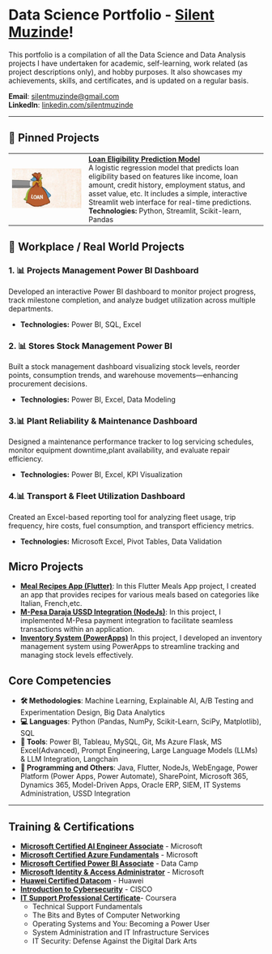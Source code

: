 # Data Science Portfolio - [Silent Muzinde](https://github.com/silentmuzinde/Data-Science-Portfolio)!

This portfolio is a compilation of all the Data Science and Data Analysis projects I have undertaken for academic, self-learning, work related (as project descriptions only), and hobby purposes. It also showcases my achievements, skills, and certificates, and is updated on a regular basis.

**Email**: [silentmuzinde@gmail.com](mailto:silentmuzinde@gmail.com)  
**LinkedIn**: [linkedin.com/silentmuzinde](https://www.linkedin.com/in/silent-muzinde-317035186/)

---

## 🚀 Pinned Projects
<table> 
  <tr> <td width="30%"> <img src="assets/loan_img.jpg" width="100%"> </td> <td> <a href="https://github.com/silentmuzinde/Data-Science-Portfolio/tree/main/ML_Projects/Loan_Eligibility_Model"><strong>Loan Eligibility Prediction Model</strong></a>
    <br> A logistic regression model that predicts loan eligibility based on features like income, loan amount, credit history, employment status, and asset value, etc. It includes a simple, interactive Streamlit web interface for real-time predictions.
    <br><strong>Technologies:</strong> Python, Streamlit, Scikit-learn, Pandas </td> </tr> </table> 
    
## 💼 Workplace / Real World Projects

### 1. 📊 **Projects Management Power BI Dashboard**
Developed an interactive Power BI dashboard to monitor project progress, track milestone completion, and analyze budget utilization across multiple departments.
- **Technologies:** Power BI, SQL, Excel

### 2. 📊 **Stores Stock Management Power BI**
Built a stock management dashboard visualizing stock levels, reorder points, consumption trends, and warehouse movements—enhancing procurement decisions.
- **Technologies:** Power BI, Excel, Data Modeling

### 3.📊 **Plant Reliability & Maintenance Dashboard**
Designed a maintenance performance tracker to log servicing schedules, monitor equipment downtime,plant availability, and evaluate repair efficiency.
- **Technologies:** Power BI, Excel, KPI Visualization

### 4.📊 **Transport & Fleet Utilization Dashboard**
Created an Excel-based reporting tool for analyzing fleet usage, trip frequency, hire costs, fuel consumption, and transport efficiency metrics.
- **Technologies:** Microsoft Excel, Pivot Tables, Data Validation

## Micro Projects
- **[Meal Recipes App (Flutter)](https://github.com/silentmuzinde/Meals_App)**:  In this Flutter Meals App project, I created an app that provides recipes for various meals based on categories like Italian, French,etc.
- **[M-Pesa Daraja USSD Integration (NodeJs)](https://github.com/silentmuzinde/mpesa_payment_integration)**:  In this project, I implemented M-Pesa payment integration to facilitate seamless transactions within an application.
- **[Inventory System (PowerApps)](https://github.com/silentmuzinde/PowerAppsInventorySystem)**  In this project, I developed an inventory management system using PowerApps to streamline tracking and managing stock levels effectively.

## Core Competencies

- **🛠️ Methodologies**: Machine Learning, Explainable AI, A/B Testing and Experimentation Design, Big Data Analytics
- **💻 Languages**: Python (Pandas, NumPy, Scikit-Learn, SciPy, Matplotlib), SQL
- **🧰 Tools**: Power BI, Tableau, MySQL, Git, Ms Azure Flask, MS Excel(Advanced), Prompt Engineering,  Large Language Models (LLMs) & LLM Integration, Langchain
- **🔧 Programming and Others**: Java, Flutter, NodeJs, WebEngage, Power Platform (Power Apps, Power Automate), SharePoint, Microsoft 365, Dynamics 365, Model-Driven Apps, Oracle ERP, SIEM, IT Systems Administration, USSD Integration
---
## Training & Certifications

- **[Microsoft Certified AI Engineer Associate](link_to_certificate)** - Microsoft
- **[Microsoft Certified Azure Fundamentals](link_to_certificate)** - Microsoft
- **[Microsoft Certified Power BI Associate](link_to_certificate)** - Data Camp
- **[Microsoft Identity & Access Administrator](link_to_certificate)** - Microsoft
- **[Huawei Certified Datacom](link_to_certificate)** - Huawei
- **[Introduction to Cybersecurity](link_to_certificate)** - CISCO
- **[IT Support Professional Certificate](link_to_certificate)**-  Coursera
     - Technical Support Fundamentals
     - The Bits and Bytes of Computer Networking
     - Operating Systems and You: Becoming a Power User
     - System Administration and IT Infrastructure Services
     - IT Security: Defense Against the Digital Dark Arts
